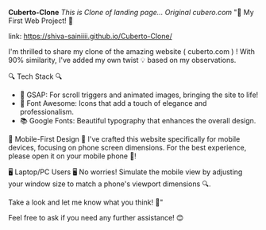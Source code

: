 **Cuberto-Clone**
_This is Clone of landing page... Original cubero.com_
"🎉 My First Web Project! 🎉

link:
https://shiva-sainiiii.github.io/Cuberto-Clone/

I'm thrilled to share my clone of the amazing website ( cuberto.com ) ! With 90% similarity, I've added my own twist 💡 based on my observations.

🔍 Tech Stack 🔍

- 🎥 GSAP: For scroll triggers and animated images, bringing the site to life!
- 🎨 Font Awesome: Icons that add a touch of elegance and professionalism.
- 📚 Google Fonts: Beautiful typography that enhances the overall design.

📱 Mobile-First Design 📱
I've crafted this website specifically for mobile devices, focusing on phone screen dimensions. For the best experience, please open it on your mobile phone 📲!

🖥️ Laptop/PC Users 🖥️
No worries! Simulate the mobile view by adjusting your window size to match a phone's viewport dimensions 🔍.

Take a look and let me know what you think! 💬"

Feel free to ask if you need any further assistance! 😊

